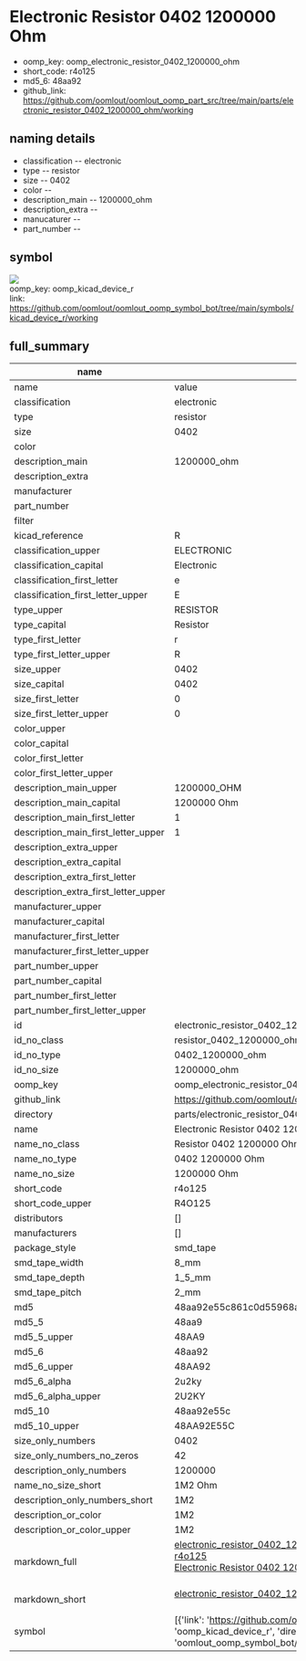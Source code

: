 # Electronic Resistor 0402 1200000 Ohm

  
* oomp_key: oomp_electronic_resistor_0402_1200000_ohm 
* short_code: r4o125
* md5_6: 48aa92  
* github_link: https://github.com/oomlout/oomlout_oomp_part_src/tree/main/parts/electronic_resistor_0402_1200000_ohm/working  
## naming details
* classification -- electronic
* type -- resistor
* size -- 0402
* color -- 
* description_main -- 1200000_ohm
* description_extra -- 
* manucaturer -- 
* part_number -- 



## symbol

![](symbol/{index}}/working/working_600.png)  
oomp_key: oomp_kicad_device_r  
link: https://github.com/oomlout/oomlout_oomp_symbol_bot/tree/main/symbols/kicad_device_r/working  


## full_summary
| name | value | 
| --- | --- | 
| name | value | 
| classification | electronic | 
| type | resistor | 
| size | 0402 | 
| color |  | 
| description_main | 1200000_ohm | 
| description_extra |  | 
| manufacturer |  | 
| part_number |  | 
| filter |  | 
| kicad_reference | R | 
| classification_upper | ELECTRONIC | 
| classification_capital | Electronic | 
| classification_first_letter | e | 
| classification_first_letter_upper | E | 
| type_upper | RESISTOR | 
| type_capital | Resistor | 
| type_first_letter | r | 
| type_first_letter_upper | R | 
| size_upper | 0402 | 
| size_capital | 0402 | 
| size_first_letter | 0 | 
| size_first_letter_upper | 0 | 
| color_upper |  | 
| color_capital |  | 
| color_first_letter |  | 
| color_first_letter_upper |  | 
| description_main_upper | 1200000_OHM | 
| description_main_capital | 1200000 Ohm | 
| description_main_first_letter | 1 | 
| description_main_first_letter_upper | 1 | 
| description_extra_upper |  | 
| description_extra_capital |  | 
| description_extra_first_letter |  | 
| description_extra_first_letter_upper |  | 
| manufacturer_upper |  | 
| manufacturer_capital |  | 
| manufacturer_first_letter |  | 
| manufacturer_first_letter_upper |  | 
| part_number_upper |  | 
| part_number_capital |  | 
| part_number_first_letter |  | 
| part_number_first_letter_upper |  | 
| id | electronic_resistor_0402_1200000_ohm | 
| id_no_class | resistor_0402_1200000_ohm | 
| id_no_type | 0402_1200000_ohm | 
| id_no_size | 1200000_ohm | 
| oomp_key | oomp_electronic_resistor_0402_1200000_ohm | 
| github_link | https://github.com/oomlout/oomlout_oomp_part_src/tree/main/parts/electronic_resistor_0402_1200000_ohm/working | 
| directory | parts/electronic_resistor_0402_1200000_ohm | 
| name | Electronic Resistor 0402 1200000 Ohm | 
| name_no_class | Resistor 0402 1200000 Ohm | 
| name_no_type | 0402 1200000 Ohm | 
| name_no_size | 1200000 Ohm | 
| short_code | r4o125 | 
| short_code_upper | R4O125 | 
| distributors | [] | 
| manufacturers | [] | 
| package_style | smd_tape | 
| smd_tape_width | 8_mm | 
| smd_tape_depth | 1_5_mm | 
| smd_tape_pitch | 2_mm | 
| md5 | 48aa92e55c861c0d55968a81b35e5978 | 
| md5_5 | 48aa9 | 
| md5_5_upper | 48AA9 | 
| md5_6 | 48aa92 | 
| md5_6_upper | 48AA92 | 
| md5_6_alpha | 2u2ky | 
| md5_6_alpha_upper | 2U2KY | 
| md5_10 | 48aa92e55c | 
| md5_10_upper | 48AA92E55C | 
| size_only_numbers | 0402 | 
| size_only_numbers_no_zeros | 42 | 
| description_only_numbers | 1200000 | 
| name_no_size_short | 1M2 Ohm | 
| description_only_numbers_short | 1M2 | 
| description_or_color | 1M2 | 
| description_or_color_upper | 1M2 | 
| markdown_full | [electronic_resistor_0402_1200000_ohm](https://github.com/oomlout/oomlout_oomp_part_src/tree/main/parts/electronic_resistor_0402_1200000_ohm/working)<br>[r4o125](https://github.com/oomlout/oomlout_oomp_part_src/tree/main/parts/electronic_resistor_0402_1200000_ohm/working)<br>[Electronic Resistor 0402 1200000 Ohm](https://github.com/oomlout/oomlout_oomp_part_src/tree/main/parts/electronic_resistor_0402_1200000_ohm/working)<br><br> | 
| markdown_short | [electronic_resistor_0402_1200000_ohm](https://github.com/oomlout/oomlout_oomp_part_src/tree/main/parts/electronic_resistor_0402_1200000_ohm/working)<br><br> | 
| symbol | [{'link': 'https://github.com/oomlout/oomlout_oomp_symbol_bot/tree/main/symbols/kicad_device_r', 'oomp_key': 'oomp_kicad_device_r', 'directory': 'oomlout_oomp_symbol_bot/symbols/kicad_device_r//working/working.kicad_sym', 'index': 0}] | 
